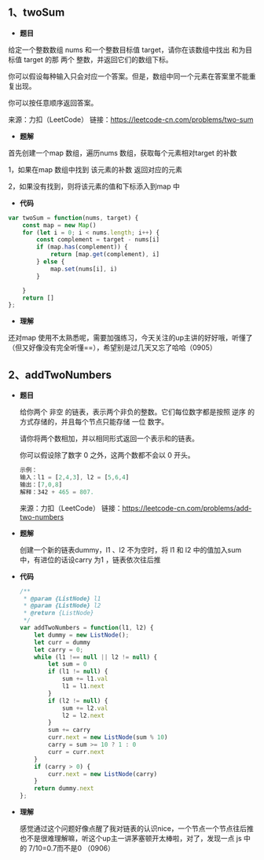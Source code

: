 ## 1、twoSum

* **题目**

给定一个整数数组 nums 和一个整数目标值 target，请你在该数组中找出 和为目标值 target  的那 两个 整数，并返回它们的数组下标。

你可以假设每种输入只会对应一个答案。但是，数组中同一个元素在答案里不能重复出现。

你可以按任意顺序返回答案。

来源：力扣（LeetCode）
链接：https://leetcode-cn.com/problems/two-sum

* **题解**

首先创建一个map 数组，遍历nums 数组，获取每个元素相对target 的补数

1，如果在map 数组中找到 该元素的补数 返回对应的元素

2，如果没有找到，则将该元素的值和下标添入到map 中

* **代码**

~~~js
var twoSum = function(nums, target) {
    const map = new Map()
    for (let i = 0; i < nums.length; i++) {
        const complement = target - nums[i]
        if (map.has(complement)) {
            return [map.get(complement), i]
        } else {
            map.set(nums[i], i)
        }

    }
    return []
};
~~~

* **理解**

还对map 使用不太熟悉呢，需要加强练习，今天关注的up主讲的好好哦，听懂了（但又好像没有完全听懂==），希望别是过几天又忘了哈哈（0905）

## 2、addTwoNumbers

* **题目**

  给你两个 非空 的链表，表示两个非负的整数。它们每位数字都是按照 逆序 的方式存储的，并且每个节点只能存储 一位 数字。

  请你将两个数相加，并以相同形式返回一个表示和的链表。

  你可以假设除了数字 0 之外，这两个数都不会以 0 开头。

  ~~~js
  示例：
  输入：l1 = [2,4,3], l2 = [5,6,4]
  输出：[7,0,8]
  解释：342 + 465 = 807.
  ~~~

  

  来源：力扣（LeetCode）
  链接：https://leetcode-cn.com/problems/add-two-numbers

* **题解**

  创建一个新的链表dummy，l1 、l2 不为空时，将 l1 和 l2 中的值加入sum 中，有进位的话设carry 为1 ，链表依次往后推

* **代码**

  ~~~js
  /**
   * @param {ListNode} l1
   * @param {ListNode} l2
   * @return {ListNode}
   */
  var addTwoNumbers = function(l1, l2) {
      let dummy = new ListNode();
      let curr = dummy
      let carry = 0;
      while (l1 !== null || l2 != null) {
          let sum = 0
          if (l1 != null) {
              sum += l1.val
              l1 = l1.next
          }
          if (l2 != null) {
              sum += l2.val
              l2 = l2.next
          }
          sum += carry
          curr.next = new ListNode(sum % 10)
          carry = sum >= 10 ? 1 : 0
          curr = curr.next
      }
      if (carry > 0) {
          curr.next = new ListNode(carry)
      }
      return dummy.next
  };
  ~~~

  

* **理解**

  感觉通过这个问题好像点醒了我对链表的认识nice，一个节点一个节点往后推也不是很难理解嘛，听这个up主一讲茅塞顿开太棒啦，对了，发现一点 js 中的 7/10=0.7而不是0 （0906）